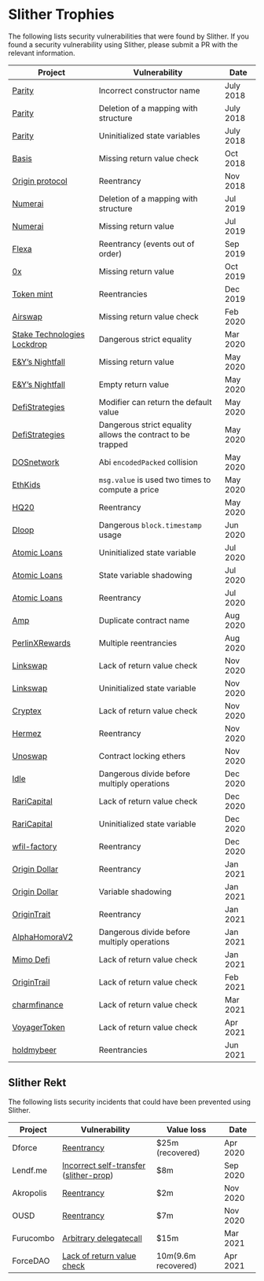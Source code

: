 # Slither Trophies

The following lists security vulnerabilities that were found by Slither.
If you found a security vulnerability using Slither,
please submit a PR with the relevant information.

| Project | Vulnerability | Date |
|--|--|--|
[Parity](https://github.com/trailofbits/publications/blob/master/reviews/parity.pdf) | Incorrect constructor name | July 2018
[Parity](https://github.com/trailofbits/publications/blob/master/reviews/parity.pdf) | Deletion of a mapping with structure | July 2018
[Parity](https://github.com/trailofbits/publications/blob/master/reviews/parity.pdf) | Uninitialized state variables | July 2018
[Basis](https://github.com/trailofbits/publications/blob/master/reviews/basis.pdf) | Missing return value check | Oct 2018
[Origin protocol](https://github.com/trailofbits/publications/blob/master/reviews/origin.pdf) | Reentrancy | Nov 2018
[Numerai](https://github.com/trailofbits/publications/blob/master/reviews/numerai.pdf) | Deletion of a mapping with structure | Jul 2019
[Numerai](https://github.com/trailofbits/publications/blob/master/reviews/numerai.pdf) | Missing return value | Jul 2019
[Flexa](https://github.com/trailofbits/publications/blob/master/reviews/Flexa.pdf) | Reentrancy (events out of order) | Sep 2019
[0x](https://github.com/trailofbits/publications/blob/master/reviews/0x-protocol.pdf) | Missing return value | Oct 2019
[Token mint](https://certificate.quantstamp.com/full/token-mint) | Reentrancies | Dec 2019
[Airswap](https://certificate.quantstamp.com/full/airswap) | Missing return value check | Feb 2020
[Stake Technologies Lockdrop](https://certificate.quantstamp.com/full/stake-technologies-lockdrop) | Dangerous strict equality | Mar 2020
[E&Y’s Nightfall](https://blog.trailofbits.com/2020/05/15/bug-hunting-with-crytic/) | Missing return value | May 2020
[E&Y’s Nightfall](https://blog.trailofbits.com/2020/05/15/bug-hunting-with-crytic/) | Empty return value | May 2020
[DefiStrategies](https://blog.trailofbits.com/2020/05/15/bug-hunting-with-crytic/) | Modifier can return the default value | May 2020
[DefiStrategies](https://blog.trailofbits.com/2020/05/15/bug-hunting-with-crytic/) | Dangerous strict equality allows the contract to be trapped | May 2020
[DOSnetwork](https://blog.trailofbits.com/2020/05/15/bug-hunting-with-crytic/) | Abi `encodedPacked` collision | May 2020
[EthKids](https://blog.trailofbits.com/2020/05/15/bug-hunting-with-crytic/) | `msg.value` is used two times to compute a price | May 2020
[HQ20](https://blog.trailofbits.com/2020/05/15/bug-hunting-with-crytic/) | Reentrancy | May 2020
[Dloop](https://certificate.quantstamp.com/full/dloop-art-registry-smart-contract) | Dangerous `block.timestamp` usage | Jun 2020
[Atomic Loans](https://certificate.quantstamp.com/full/atomic-loans) | Uninitialized state variable | Jul 2020
[Atomic Loans](https://certificate.quantstamp.com/full/atomic-loans) | State variable shadowing | Jul 2020
[Atomic Loans](https://certificate.quantstamp.com/full/atomic-loans) | Reentrancy | Jul 2020
[Amp](https://github.com/trailofbits/publications/blob/master/reviews/amp.pdf) | Duplicate contract name | Aug 2020
[PerlinXRewards](https://certificate.quantstamp.com/full/perlin-x-rewards-sol) | Multiple reentrancies | Aug 2020
[Linkswap](https://certificate.quantstamp.com/full/linkswap) | Lack of return value check | Nov 2020
[Linkswap](https://certificate.quantstamp.com/full/linkswap) | Uninitialized state variable | Nov 2020
[Cryptex](https://certificate.quantstamp.com/full/cryptex) | Lack of return value check | Nov 2020
[Hermez](https://github.com/trailofbits/publications/blob/master/reviews/hermez.pdf) | Reentrancy | Nov 2020
[Unoswap](https://www.unos.finance/wp-content/uploads/2020/11/block-audit.pdf) | Contract locking ethers | Nov 2020
[Idle](https://certificate.quantstamp.com/full/idle-finance) | Dangerous divide before multiply operations | Dec 2020
[RariCapital](https://certificate.quantstamp.com/full/rari-capital) | Lack of return value check | Dec 2020
[RariCapital](https://certificate.quantstamp.com/full/rari-capital) | Uninitialized state variable | Dec 2020
[wfil-factory](https://github.com/wfil/wfil-factory/commit/a43c1ddf52cf1191ccf1e71a637df02d78b98cc0) | Reentrancy | Dec 2020
[Origin Dollar](https://github.com/trailofbits/publications/blob/master/reviews/OriginDollar.pdf) | Reentrancy | Jan 2021
[Origin Dollar](https://github.com/trailofbits/publications/blob/master/reviews/OriginDollar.pdf) | Variable shadowing | Jan 2021
[OriginTrait](https://github.com/OriginTrail/starfleet-boarding-contract/commit/6481b12abc3cfd0d782abd0e32eabd103d8f6953) | Reentrancy | Jan 2021
[AlphaHomoraV2](https://certificate.quantstamp.com/full/alpha-homora-v-2) | Dangerous divide before multiply operations | Jan 2021
[Mimo Defi](https://certificate.quantstamp.com/full/ten-x-titan) | Lack of return value check | Jan 2021
[OriginTrail](https://certificate.quantstamp.com/full/origin-trail-starfleet-staking) | Lack of return value check | Feb 2021
[charmfinance](https://github.com/charmfinance/cube-protocol/commit/2f1dd9c7bf6ced3c99332bbe0ff50030efece44a) | Lack of return value check | Mar 2021
[VoyagerToken](https://certificate.quantstamp.com/full/voyager-token) | Lack of return value check | Apr 2021
[holdmybeer](https://github.com/hodlmybeer/hodl/pull/4) | Reentrancies | Jun 2021

## Slither Rekt
The following lists security incidents that could have been prevented using Slither.

| Project | Vulnerability | Value loss | Date
|--|--|--| -- |
Dforce | [Reentrancy](https://peckshield.medium.com/uniswap-lendf-me-hacks-root-cause-and-loss-analysis-50f3263dcc09) | $25m (recovered) | Apr 2020
Lendf.me | [Incorrect self-transfer](https://bzx.network/blog/incident) ([slither-prop](https://github.com/crytic/slither/wiki/Property-generation)) | $8m | Sep 2020
Akropolis | [Reentrancy](https://blog.peckshield.com/2020/11/13/akropolis/) | $2m | Nov 2020
OUSD | [Reentrancy](https://blog.originprotocol.com/urgent-ousd-has-hacked-and-there-has-been-a-loss-of-funds-7b8c4a7d534c?gi=fcb8badacf40) | $7m | Nov 2020
Furucombo | [Arbitrary delegatecall](https://medium.com/furucombo/furucombo-post-mortem-march-2021-ad19afd415e) | $15m | Mar 2021
ForceDAO | [Lack of return value check](https://blog.forcedao.com/xforce-exploit-post-mortem-7fa9dcba2ac3) | $10m ($9.6m recovered) | Apr 2021
